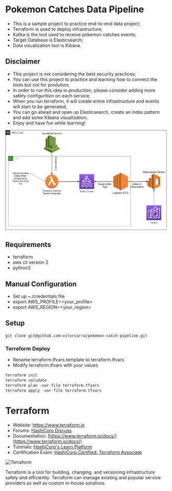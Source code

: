 # Pokemon Catches Data Pipeline

* This is a sample project to practice end-to-end data project;
* Terraform is used to deploy infrastructure;
* Kafka is the tool used to receive pokemon catches events;
* Target Database is Elasticsearch;
* Data visualization tool is Kibana.

## Disclaimer
* This project is not considering the best security practices;
* You can use this project to practice and learning how to connect the tools but not for prodution;
* In order to run this idea in production, please consider adding more safety configurition on each service;
* When you run terraform, it will create entire infrastructure and events will start to be generated;
* You can go ahead and open up Elasticsearch, create an index pattern and add some Kibana visualization;
* Enjoy and have fun while learning!

![Alt text](assets/pokemon-catches-datapipeline.jpg?raw=true "Architecture")

## Requirements
* terraform
* aws cli version 2
* python3

## Manual Configuration
* Set up ~./credentials file
* export AWS_PROFILE=<your_profile>
* export AWS_REGION=<your_region>

## Setup
```
git clone git@github.com:vitorcarra/pokemon-catch-pipeline.git
```

### Terraform Deploy

* Rename terraform.tfvars.template to terraform.tfvars
* Modify terraform.tfvars with your values

```
terraform init
terraform validate
terraform plan -var-file terraform.tfvars
terraform apply -var-file terraform.tfvars
```

Terraform
=========

- Website: https://www.terraform.io
- Forums: [HashiCorp Discuss](https://discuss.hashicorp.com/c/terraform-core)
- Documentation: [https://www.terraform.io/docs/](https://www.terraform.io/docs/)
- Tutorials: [HashiCorp's Learn Platform](https://learn.hashicorp.com/terraform)
- Certification Exam: [HashiCorp Certified: Terraform Associate](https://www.hashicorp.com/certification/#hashicorp-certified-terraform-associate)

<img alt="Terraform" src="https://www.terraform.io/assets/images/logo-hashicorp-3f10732f.svg" width="600px">

Terraform is a tool for building, changing, and versioning infrastructure safely and efficiently. Terraform can manage existing and popular service providers as well as custom in-house solutions.


